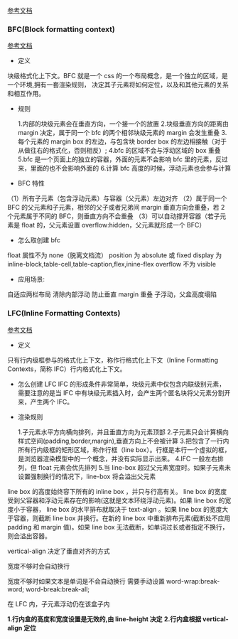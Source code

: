 [参考文档](https://juejin.im/post/5ea45801e51d4546d4399055#heading-21)

### BFC(Block formatting context)

[参考文档](https://blog.csdn.net/qq_43004614/article/details/90691509)

- 定义

块级格式化上下文。BFC 就是一个 css 的一个布局概念，是一个独立的区域，是一个环境,拥有一套渲染规则，
决定其子元素将如何定位，以及和其他元素的关系和相互作用。

- 规则

  1.内部的块级元素会在垂直方向，一个接一个的放置 2.块级垂直方向的距离由 margin 决定，属于同一个 bfc 的两个相邻块级元素的 margin 会发生重叠 3.每个元素的 margin box 的左边，与包含块 border box 的左边相接触（对于从做往右的格式化，否则相反）;
  4.bfc 的区域不会与浮动区域的 box 重叠
  5.bfc 是一个页面上的独立的容器，外面的元素不会影响 bfc 里的元素，反过来，里面的也不会影响外面的 6.计算 bfc 高度的时候，浮动元素也会参与计算

- BFC 特性

（1）所有子元素（包含浮动元素）与容器（父元素）左边对齐
（2）属于同一个 BFC 的父元素和子元素，相邻的父子或者兄弟间 margin 垂直方向会重叠，若 2 个元素属于不同的 BFC，则垂直方向不会重叠
（3）可以自动撑开容器（若子元素是 float 的，父元素设置 overflow:hidden，父元素就形成一个 BFC）

- 怎么取创建 bfc

float 属性不为 none（脱离文档流）
position 为 absolute 或 fixed
display 为 inline-block,table-cell,table-caption,flex,inine-flex
overflow 不为 visible

- 应用场景:

自适应两栏布局
清除内部浮动
防止垂直 margin 重叠
子浮动，父盒高度塌陷

### LFC(Inline Formatting Contexts)

[参考文档](https://blog.csdn.net/ixygj197875/article/details/79344472?depth_1-utm_source=distribute.pc_relevant.none-task&utm_source=distribute.pc_relevant.none-task)

- 定义

只有行内级框参与的格式化上下文，称作行格式化上下文（Inline Formatting Contexts，简称 IFC）行内格式化上下文。

- 怎么创建 LFC
  IFC 的形成条件非常简单，块级元素中仅包含内联级别元素，需要注意的是当 IFC 中有块级元素插入时，会产生两个匿名块将父元素分割开来，产生两个 IFC。

- 渲染规则

  1.子元素水平方向横向排列，并且垂直方向为元素顶部 2.子元素只会计算横向样式空间(padding,border,margin),垂直方向上不会被计算 3.把包含了一行内所有行内级框的矩形区域，称作行框（line box）。行框是本行一个虚拟的框，是浏览器渲染模型中的一个概念，并没有实际显示出来。
  4.IFC 一般左右排列，但 float 元素会优先排列 5.当 line-box 超过父元素宽度时。如果子元素未设置强制换行的情况下，line-box 将会溢出父元素

line box 的高度始终容下所有的 inline box ，并只与行高有关。
line box 的宽度受到父容器和浮动元素存在的影响(这就是文本环绕浮动元素)。如果 line box 的宽度小于容器， line box 的水平排布就取决于 text-align 。如果 line box 的宽度大于容器，则截断 line box 并换行。在新的 line box 中重新排布元素(截断处不应用 padding 和 margin 值)。如果 line box 无法截断，如单词过长或者指定不换行，则会溢出容器。

vertical-align 决定了垂直对齐的方式

宽度不够时会自动换行

宽度不够时如果文本是单词是不会自动换行
需要手动设置 word-wrap:break-word;
word-break:break-all;

在 LFC 内，子元素浮动仍在该盒子内

**1.行内盒的高度和宽度设置是无效的,由 line-height 决定**
**2.行内盒根据 vertical-align 定位**

